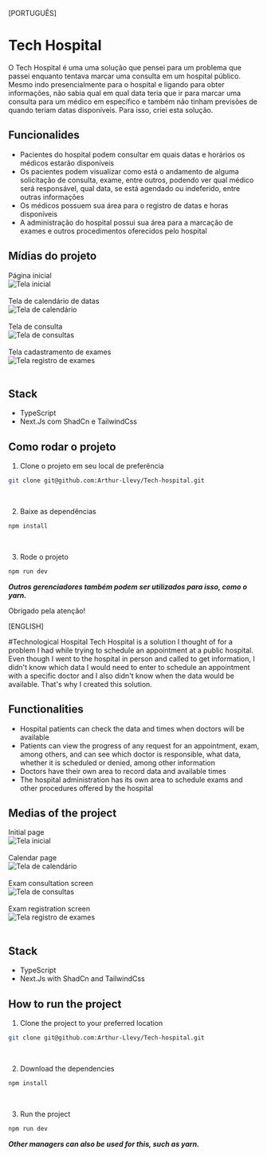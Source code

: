 [PORTUGUÊS]

# Tech Hospital
O Tech Hospital é uma uma solução que pensei para um problema que passei enquanto tentava marcar uma consulta em um hospital público. <br>
Mesmo indo presencialmente para o hospital e ligando para obter informações, não sabia qual em qual data teria que ir para marcar uma consulta para um médico em específico e também não tinham previsões de quando teriam datas disponíveis. Para isso, criei esta solução. 

## Funcionalides
- Pacientes do hospital podem consultar em quais datas e horários os médicos estarão disponíveis
- Os pacientes podem visualizar como está o andamento de alguma solicitação de consulta, exame, entre outros, podendo ver qual médico será responsável, qual data, se está agendado ou indeferido, entre outras informações
- Os médicos possuem sua área para o registro de datas e horas disponíveis
- A administração do hospital possui sua área para a marcação de exames e outros procedimentos oferecidos pelo hospital

## Mídias do projeto
Página inicial <br>
![Tela inicial](./docsMedia/initialPage.png) <br><br>
Tela de calendário de datas <br>
![Tela de calendário](./docsMedia/calendarPage.png) <br><br>
Tela de consulta <br>
![Tela de consultas](./docsMedia/appointmentPage.png) <br><br>
Tela cadastramento de exames <br>
![Tela registro de exames](./docsMedia/registerAppointment.png) <br><br>

## Stack
- TypeScript
- Next.Js com ShadCn e TailwindCss

## Como rodar o projeto
1. Clone o projeto em seu local de preferência
```bash
git clone git@github.com:Arthur-Llevy/Tech-hospital.git
```

<br>

2. Baixe as dependências
```bash
npm install
```

<br>

3. Rode o projeto
```bash
npm run dev
```

***Outros gerenciadores também podem ser utilizados para isso, como o yarn.***
<br>

Obrigado pela atenção!


[ENGLISH]

#Technological Hospital
Tech Hospital is a solution I thought of for a problem I had while trying to schedule an appointment at a public hospital. <br>
Even though I went to the hospital in person and called to get information, I didn't know which data I would need to enter to schedule an appointment with a specific doctor and I also didn't know when the data would be available. That's why I created this solution.

## Functionalities
- Hospital patients can check the data and times when doctors will be available
- Patients can view the progress of any request for an appointment, exam, among others, and can see which doctor is responsible, what data, whether it is scheduled or denied, among other information
- Doctors have their own area to record data and available times
- The hospital administration has its own area to schedule exams and other procedures offered by the hospital

## Medias of the project
Initial page <br>
![Tela inicial](./docsMedia/initialPage.png) <br><br>
Calendar page <br>
![Tela de calendário](./docsMedia/calendarPage.png) <br><br>
Exam consultation screen <br>
![Tela de consultas](./docsMedia/appointmentPage.png) <br><br>
Exam registration screen <br>
![Tela registro de exames](./docsMedia/registerAppointment.png) <br><br>

## Stack
- TypeScript
- Next.Js with ShadCn and TailwindCss

## How to run the project
1. Clone the project to your preferred location
```bash
git clone git@github.com:Arthur-Llevy/Tech-hospital.git
```

<br>

2. Download the dependencies
```bash
npm install
```

<br>

3. Run the project
```bash
npm run dev
```

***Other managers can also be used for this, such as yarn.***
<br>